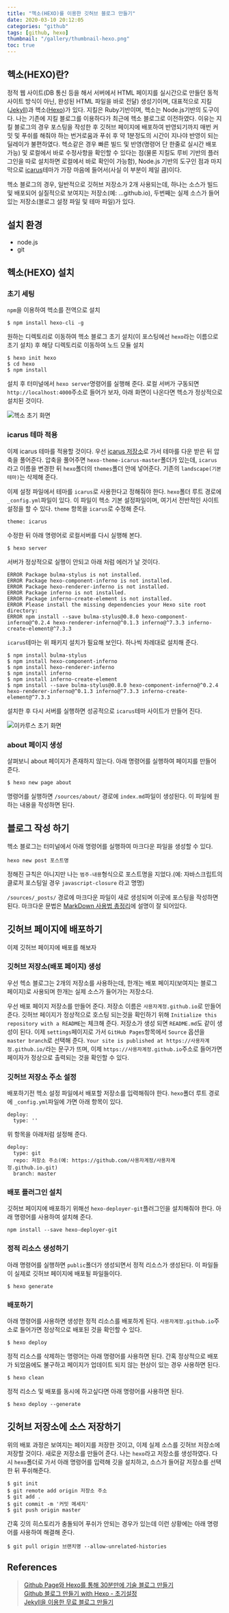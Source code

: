 ```yaml
---
title: "헥소(HEXO)를 이용한 깃허브 블로그 만들기"
date: 2020-03-10 20:12:05
categories: "github"
tags: [github, hexo]
thumbnail: "/gallery/thumbnail-hexo.png"
toc: true
---
```


## 헥소(HEXO)란?

정적 웹 사이트(DB 통신 등을 해서 서버에서 HTML 페이지를 실시간으로 만들던 동적 사이트 방식이 아닌, 완성된 HTML 파일을 바로 전달) 생성기이며, 대표적으로 지킬([Jekyll](https://jekyllrb.com/))과 헥소([Hexo](https://hexo.io/ko/index.html))가 있다. 지킬은 Ruby기반이며, 헥소는 Node.js기반의 도구이다. 나는 기존에 지킬 블로그를 이용하다가 최근에 헥소 블로그로 이전하였다. 이유는 지킬 블로그의 경우 포스팅을 작성한 후 깃허브 페이지에 배포하여 반영되기까지 매번 커밋 및 푸쉬를 해줘야 하는 번거로움과 푸쉬 후 약 1분정도의 시간이 지나야 반영이 되는 딜레이가 불편하였다. 헥소같은 경우 빠른 빌드 및 반영(명령어 단 한줄로 실시간 배포 가능) 및 로컬에서 바로 수정사항을 확인할 수 있다는 점(물론 지킬도 루비 기반의 플러그인을 따로 설치하면 로컬에서 바로 확인이 가능함), Node.js 기반의 도구인 점과 마지막으로 [icarus](https://github.com/ppoffice/hexo-theme-icarus)테마가 가장 마음에 들어서(사실 이 부분이 제일 큼)이다.

<!-- more -->

헥소 블로그의 경우, 일반적으로 깃허브 저장소가 2개 사용되는데, 하나는 소스가 빌드 및 배포되어 실질적으로 보여지는 저장소(예: ...github.io), 두번째는 실제 소스가 들어있는 저장소(블로그 설정 파일 및 테마 파일)가 있다.

## 설치 환경

* node.js
* git

## 헥소(HEXO) 설치

### 초기 세팅

`npm`을 이용하여 헥소를 전역으로 설치
```
$ npm install hexo-cli -g
```

원하는 디렉토리로 이동하여 헥소 블로그 초기 설치(이 포스팅에선 `hexo`라는 이름으로 초기 설치) 후 해당 디렉토리로 이동하여 노드 모듈 설치
```
$ hexo init hexo
$ cd hexo
$ npm install
```

설치 후 터미널에서 `hexo server`명령어를 실행해 준다. 로컬 서버가 구동되면 `http://localhost:4000`주소로 들어가 보자, 아래 화면이 나온다면 헥소가 정상적으로 설치된 것이다.

![헥소 초기 화면](/gallery/post/github-hexo-init-01.png)


### icarus 테마 적용

이제 icarus 테마를 적용할 것이다. 우선 [icarus 저장소](https://github.com/ppoffice/hexo-theme-icarus)로 가서 테마를 다운 받은 뒤 압축을 풀어준다. 압축을 풀어주면 `hexo-theme-icarus-master`폴더가 있는데, `icarus`라고 이름을 변경한 뒤 `hexo`폴더의 `themes`폴더 안에 넣어준다. 기존의 `landscape(기본 테마)`는 삭제해 준다.

이제 설정 파일에서 테마를 `icarus`로 사용한다고 정해줘야 한다. `hexo`폴더 루트 경로에 `_config.yml`파일이 있다. 이 파일이 헥소 기본 설정파일이며, 여기서 전반적인 사이트 설정을 할 수 있다. `theme` 항목을 `icarus`로 수정해 준다.

```
theme: icarus
```

수정한 뒤 아래 명령어로 로컬서버를 다시 실행해 본다.

```
$ hexo server
```

서버가 정상적으로 실행이 안되고 아래 처럼 에러가 날 것이다.

```
ERROR Package bulma-stylus is not installed.
ERROR Package hexo-component-inferno is not installed.
ERROR Package hexo-renderer-inferno is not installed.
ERROR Package inferno is not installed.
ERROR Package inferno-create-element is not installed.
ERROR Please install the missing dependencies your Hexo site root directory:
ERROR npm install --save bulma-stylus@0.8.0 hexo-component-inferno@^0.2.4 hexo-renderer-inferno@^0.1.3 inferno@^7.3.3 inferno-create-element@^7.3.3
```

`icarus`테마는 위 패키지 설치가 필요해 보인다. 하나씩 차례대로 설치해 준다.

```
$ npm install bulma-stylus
$ npm install hexo-component-inferno
$ npm install hexo-renderer-inferno
$ npm install inferno
$ npm install inferno-create-element
$ npm install --save bulma-stylus@0.8.0 hexo-component-inferno@^0.2.4 hexo-renderer-inferno@^0.1.3 inferno@^7.3.3 inferno-create-element@^7.3.3
```
설치한 후 다시 서버를 실행하면 성공적으로 `icarus`테마 사이트가 만들어 진다.

![이카루스 초기 화면](/gallery/post/github-hexo-init-02.png)

### about 페이지 생성

살펴보니 about 페이지가 존재하지 않는다. 아래 명령어를 실행하여 페이지를 만들어 준다.

```
$ hexo new page about
```

명령어를 실행하면 `/sources/about/` 경로에 `index.md`파일이 생성된다. 이 파일에 원하는 내용을 작성하면 된다.

## 블로그 작성 하기

헥소 블로그는 터미널에서 아래 명령어를 실행하여 마크다운 파일을 생성할 수 있다.

```
hexo new post 포스트명
```

정해진 규칙은 아니지만 나는 `범주-내용`형식으로 포스트명을 지었다.(예: 자바스크립트의 클로저 포스팅일 경우 `javascript-closure` 라고 명명)

`/sources/_posts/` 경로에 마크다운 파일이 새로 생성되며 이곳에 포스팅을 작성하면 된다. 마크다운 문법은 [MarkDown 사용법 총정리](https://heropy.blog/2017/09/30/markdown/)에 설명이 잘 되어있다.

## 깃허브 페이지에 배포하기

이제 깃허브 페이지에 배포를 해보자

### 깃허브 저장소(배포 페이지) 생성

우선 헥소 블로그는 2개의 저장소를 사용하는데, 한개는 배포 페이지(보여지는 블로그 페이지)로 사용되며 한개는 실제 소스가 들어가는 저장소다.

우선 배포 페이지 저장소를 만들어 준다. 저장소 이름은 `사용자계정.github.io`로 만들어 준다. 깃허브 페이지가 정상적으로 호스팅 되는것을 확인하기 위해 `Initialize this repository with a README`는 체크해 준다. 저장소가 생성 되면 `README.md`도 같이 생성이 된다. 이제 `settings`페이지로 가서 `GitHub Pages`항목에서 `Source` 옵션을 `master branch`로 선택해 준다. `Your site is published at https://사용자계정.github.io/`라는 문구가 뜨며, 이제 `https://사용자계정.github.io`주소로 들어가면 페이자가 정상으로 출력되는 것을 확인할 수 있다.

### 깃허브 저장소 주소 설정

배포하기전 헥소 설정 파일에서 배포할 저장소를 입력해줘야 한다. `hexo`폴더 루트 경로에 `_config.yml`파일에 가면 아래 항목이 있다.

```
deploy:
  type: ''
```

위 항목을 아래처럼 설정해 준다.

```
deploy:
  type: git
  repo: 저장소 주소(예: https://github.com/사용자계정/사용자계정.github.io.git)
  branch: master
```

### 배포 플러그인 설치

깃허브 페이지에 배포하기 위해선 `hexo-deployer-git`플러그인을 설치해줘야 한다. 아래 명령어를 사용하여 설치해 준다.

```
npm install --save hexo-deployer-git
```

### 정적 리소스 생성하기 

아래 명령어를 실행하면 `public`폴더가 생성되면서 정적 리소스가 생성된다. 이 파일들이 실제로 깃허브 페이지에 배포될 파일들이다.

```
$ hexo generate
```

### 배포하기

아래 명령어를 사용하면 생성한 정적 리소스를 배포하게 된다. `사용자계정.github.io`주소로 들어가면 정상적으로 배포된 것을 확인할 수 있다.

```
$ hexo deploy
```

정적 리소스를 삭제하는 명령어는 아래 명령어를 사용하면 된다. 간혹 정상적으로 배포가 되었음에도 불구하고 페이지가 업데이트 되지 않는 현상이 있는 경우 사용하면 된다.

```
$ hexo clean
```

정적 리소스 및 배포를 동시에 하고싶다면 아래 명령어를 사용하면 된다.

```
$ hexo deploy --generate
```

## 깃허브 저장소에 소스 저장하기

위의 배포 과정은 보여지는 페이지를 저장한 것이고, 이제 실제 소스를 깃허브 저장소에 저장할 것이다. 새로운 저장소를 만들어 준다. 나는 `hexo`라고 저장소를 생성하였다. 다시 `hexo`폴더로 가서 아래 명령어를 입력해 깃을 설치하고, 소스가 들어갈 저장소를 선택한 뒤 푸쉬해준다.

```
$ git init
$ git remote add origin 저장소 주소
$ git add .
$ git commit -m '커밋 메세지'
$ git push origin master
```
 
간혹 깃의 히스토리가 충돌되어 푸쉬가 안되는 경우가 있는데 이런 상황에는 아래 명령어를 사용하여 해결해 준다.

```
$ git pull origin 브랜치명 --allow-unrelated-histories
```

## References
> [Github Page와 Hexo를 통해 30분만에 기술 블로그 만들기](https://www.holaxprogramming.com/2017/04/16/github-page-and-hexo/)  
> [Github 블로그 만들기 with Hexo - 초기설정](https://mingpd.github.io/2019/04/14/github-blog-with-hexo-1/)  
> [Jekyll을 이용한 무료 블로그 만들기](https://wepplication.github.io/programming/jekyll/)
